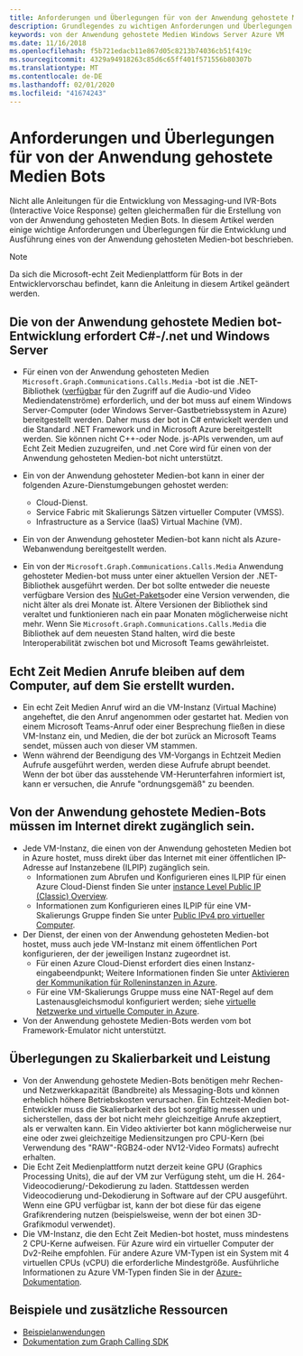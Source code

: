 ```yaml
---
title: Anforderungen und Überlegungen für von der Anwendung gehostete Medien Bots
description: Grundlegendes zu wichtigen Anforderungen und Überlegungen im Zusammenhang mit der Erstellung von von der Anwendung gehosteten Medien Bots für Microsoft Teams.
keywords: von der Anwendung gehostete Medien Windows Server Azure VM
ms.date: 11/16/2018
ms.openlocfilehash: f5b721edacb11e867d05c8213b74036cb51f419c
ms.sourcegitcommit: 4329a94918263c85d6c65ff401f571556b80307b
ms.translationtype: MT
ms.contentlocale: de-DE
ms.lasthandoff: 02/01/2020
ms.locfileid: "41674243"
---
```

# <a name="requirements-and-considerations-for-application-hosted-media-bots"></a>Anforderungen und Überlegungen für von der Anwendung gehostete Medien Bots

Nicht alle Anleitungen für die Entwicklung von Messaging-und IVR-Bots (Interactive Voice Response) gelten gleichermaßen für die Erstellung von von der Anwendung gehosteten Medien Bots. In diesem Artikel werden einige wichtige Anforderungen und Überlegungen für die Entwicklung und Ausführung eines von der Anwendung gehosteten Medien-bot beschrieben.

> [!NOTE]
> Da sich die Microsoft-echt Zeit Medienplattform für Bots in der Entwicklervorschau befindet, kann die Anleitung in diesem Artikel geändert werden.

## <a name="application-hosted-media-bot-development-requires-cnet-and-windows-server"></a>Die von der Anwendung gehostete Medien bot-Entwicklung erfordert C#-/.net und Windows Server

- Für einen von der Anwendung gehosteten Medien `Microsoft.Graph.Communications.Calls.Media` -bot ist die .NET-Bibliothek ([verfügbar](https://www.nuget.org/packages/Microsoft.Graph.Communications.Calls.Media/) für den Zugriff auf die Audio-und Video Mediendatenströme) erforderlich, und der bot muss auf einem Windows Server-Computer (oder Windows Server-Gastbetriebssystem in Azure) bereitgestellt werden. Daher muss der bot in C# entwickelt werden und die Standard .NET Framework und in Microsoft Azure bereitgestellt werden. Sie können nicht C++-oder Node. js-APIs verwenden, um auf Echt Zeit Medien zuzugreifen, und .net Core wird für einen von der Anwendung gehosteten Medien-bot nicht unterstützt.

- Ein von der Anwendung gehosteter Medien-bot kann in einer der folgenden Azure-Dienstumgebungen gehostet werden:
  - Cloud-Dienst.
  - Service Fabric mit Skalierungs Sätzen virtueller Computer (VMSS).
  - Infrastructure as a Service (IaaS) Virtual Machine (VM).  
  
- Ein von der Anwendung gehosteter Medien-bot kann nicht als Azure-Webanwendung bereitgestellt werden.

- Ein von der `Microsoft.Graph.Communications.Calls.Media` Anwendung gehosteter Medien-bot muss unter einer aktuellen Version der .NET-Bibliothek ausgeführt werden. Der bot sollte entweder die neueste verfügbare Version des [NuGet-Pakets](https://www.nuget.org/packages/Microsoft.Graph.Communications.Calls.Media/)oder eine Version verwenden, die nicht älter als drei Monate ist. Ältere Versionen der Bibliothek sind veraltet und funktionieren nach ein paar Monaten möglicherweise nicht mehr. Wenn Sie `Microsoft.Graph.Communications.Calls.Media` die Bibliothek auf dem neuesten Stand halten, wird die beste Interoperabilität zwischen bot und Microsoft Teams gewährleistet.

## <a name="real-time-media-calls-stay-on-the-machine-where-they-were-created"></a>Echt Zeit Medien Anrufe bleiben auf dem Computer, auf dem Sie erstellt wurden.

- Ein echt Zeit Medien Anruf wird an die VM-Instanz (Virtual Machine) angeheftet, die den Anruf angenommen oder gestartet hat. Medien von einem Microsoft Teams-Anruf oder einer Besprechung fließen in diese VM-Instanz ein, und Medien, die der bot zurück an Microsoft Teams sendet, müssen auch von dieser VM stammen.
- Wenn während der Beendigung des VM-Vorgangs in Echtzeit Medien Aufrufe ausgeführt werden, werden diese Aufrufe abrupt beendet. Wenn der bot über das ausstehende VM-Herunterfahren informiert ist, kann er versuchen, die Anrufe "ordnungsgemäß" zu beenden.

## <a name="application-hosted-media-bots-must-be-directly-accessible-on-the-internet"></a>Von der Anwendung gehostete Medien-Bots müssen im Internet direkt zugänglich sein.

- Jede VM-Instanz, die einen von der Anwendung gehosteten Medien bot in Azure hostet, muss direkt über das Internet mit einer öffentlichen IP-Adresse auf Instanzebene (ILPIP) zugänglich sein.
  - Informationen zum Abrufen und Konfigurieren eines ILPIP für einen Azure Cloud-Dienst finden Sie unter [instance Level Public IP (Classic) Overview](/azure/virtual-network/virtual-networks-instance-level-public-ip).
  - Informationen zum Konfigurieren eines ILPIP für eine VM-Skalierungs Gruppe finden Sie unter [Public IPv4 pro virtueller Computer](/azure/virtual-machine-scale-sets/virtual-machine-scale-sets-networking#public-ipv4-per-virtual-machine).
- Der Dienst, der einen von der Anwendung gehosteten Medien-bot hostet, muss auch jede VM-Instanz mit einem öffentlichen Port konfigurieren, der der jeweiligen Instanz zugeordnet ist.
  - Für einen Azure Cloud-Dienst erfordert dies einen Instanz-eingabeendpunkt; Weitere Informationen finden Sie unter [Aktivieren der Kommunikation für Rolleninstanzen in Azure](/azure/cloud-services/cloud-services-enable-communication-role-instances).
  - Für eine VM-Skalierungs Gruppe muss eine NAT-Regel auf dem Lastenausgleichsmodul konfiguriert werden; siehe [virtuelle Netzwerke und virtuelle Computer in Azure](/azure/virtual-machines/windows/network-overview).
- Von der Anwendung gehostete Medien-Bots werden vom bot Framework-Emulator nicht unterstützt.

## <a name="scalability-and-performance-considerations"></a>Überlegungen zu Skalierbarkeit und Leistung

- Von der Anwendung gehostete Medien-Bots benötigen mehr Rechen-und Netzwerkkapazität (Bandbreite) als Messaging-Bots und können erheblich höhere Betriebskosten verursachen. Ein Echtzeit-Medien bot-Entwickler muss die Skalierbarkeit des bot sorgfältig messen und sicherstellen, dass der bot nicht mehr gleichzeitige Anrufe akzeptiert, als er verwalten kann. Ein Video aktivierter bot kann möglicherweise nur eine oder zwei gleichzeitige Mediensitzungen pro CPU-Kern (bei Verwendung des "RAW"-RGB24-oder NV12-Video Formats) aufrecht erhalten.
- Die Echt Zeit Medienplattform nutzt derzeit keine GPU (Graphics Processing Units), die auf der VM zur Verfügung steht, um die H. 264-Videocodierung/-Dekodierung zu laden. Stattdessen werden Videocodierung und-Dekodierung in Software auf der CPU ausgeführt. Wenn eine GPU verfügbar ist, kann der bot diese für das eigene Grafikrendering nutzen (beispielsweise, wenn der bot einen 3D-Grafikmodul verwendet).
- Die VM-Instanz, die den Echt Zeit Medien-bot hostet, muss mindestens 2 CPU-Kerne aufweisen. Für Azure wird ein virtueller Computer der Dv2-Reihe empfohlen. Für andere Azure VM-Typen ist ein System mit 4 virtuellen CPUs (vCPU) die erforderliche Mindestgröße. Ausführliche Informationen zu Azure VM-Typen finden Sie in der [Azure-Dokumentation](/azure/virtual-machines/windows/sizes-general).

## <a name="samples-and-additional-resources"></a>Beispiele und zusätzliche Ressourcen

- [Beispielanwendungen](https://github.com/microsoftgraph/microsoft-graph-comms-samples/tree/master/Samples/V1.0Samples/LocalMediaSamples)
- [Dokumentation zum Graph Calling SDK](https://microsoftgraph.github.io/microsoft-graph-comms-samples/docs/)
